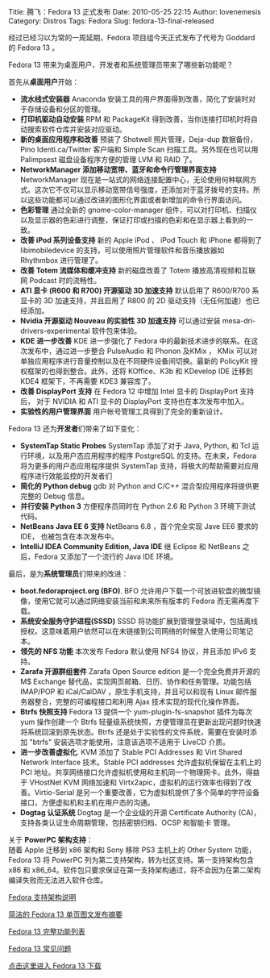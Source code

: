 Title: 腾飞：Fedora 13 正式发布
Date: 2010-05-25 22:15
Author: lovenemesis
Category: Distros
Tags: Fedora
Slug: fedora-13-final-released

经过已经习以为常的一周延期，Fedora 项目组今天正式发布了代号为 Goddard 的
Fedora 13 。

Fedora 13 带来为桌面用户、开发者和系统管理员带来了哪些新功能呢？

首先从**桌面用户**开始：

-   **流水线式安装器** Anaconda
    安装工具的用户界面得到改善，简化了安装时对于存储设备和分区的管理。
-   **打印机驱动自动安装** RPM 和 PackageKit
    得到改善，当你连接打印机时将自动搜索软件仓库并安装对应驱动。
-   **新的桌面应用程序和改善** 预装了 Shotwell 照片管理，Deja-dup
    数据备份，Pino Identi.ca/Twitter 客户端和 Simple Scan
    扫描工具。另外现在也可以用 Palimpsest 磁盘设备程序方便的管理 LVM 和
    RAID 了。
-   **NetworkManager 添加移动宽带、蓝牙和命令行管理界面支持**
    NetworkManager
    现在是一站式的网络连接配置中心，无论使用何种联网方式。这次它不仅可以显示移动宽带信号强度，还添加对于蓝牙拨号的支持。所以这些功能都可以通过改进的图形化界面或者新增加的命令行界面访问。
-   **色彩管理** 通过全新的 gnome-color-manager
    组件，可以对打印机、扫描仪以及显示器的色彩进行调整，保证打印或扫描的色彩和在显示器上看到的一致。
-   **改善 iPod 系列设备支持** 新的 Apple iPod 、 iPod Touch 和 iPhone
    都得到了libimobiledevice 的支持，可以使用照片管理软件和音乐播放器如
    Rhythmbox 进行管理了。
-   **改善 Totem 流媒体和缓冲支持** 新的磁盘改善了 Totem
    播放高清视频和互联网 Podcast 时的流畅性。
-   **ATI 显卡 (R600 和 R700) 开源驱动 3D 加速支持** 默认启用了
    R600/R700 系显卡的 3D 加速支持，并且启用了 R800 的 2D
    驱动支持（无任何加速）也已经添加。
-   **Nvidia 开源驱动 Nouveau 的实验性 3D 加速支持** 可以通过安装
    mesa-dri-drivers-experimental 软件包来体验。
-   **KDE 进一步改善** KDE 进一步强化了 Fedora
    中的最新技术进步的联系。在这次发布中，通过进一步整合 PulseAudio 和
    Phonon 及KMix ， KMix
    可以对单独应用程序进行音量控制以及在不同硬件设备间切换。最新的
    PolicyKit 授权框架的也得到整合。此外，还将 KOffice、K3b 和 KDevelop
    IDE 迁移到 KDE4 框架下，不再需要 KDE3 兼容库了。
-   **改善 DisplayPort 支持** 在 Fedora 12 中增加 Intel 显卡的
    DisplayPort 支持后， 对于 NVIDIA 和 ATI 显卡的 DisplayPort
    支持也在本次发布中加入。
-   **实验性的用户管理界面** 用户帐号管理工具得到了完全的重新设计。

Fedora 13 还为**开发者**们带来了如下变化：

-   **SystemTap Static Probes** SystemTap 添加了对于 Java, Python, 和
    Tcl 运行环境，以及用户态应用程序的程序 PostgreSQL
    的支持。在未来，Fedora 将为更多的用户态应用程序提供 SystemTap
    支持，将极大的帮助需要对应用程序进行效能监控的开发者们
-   **简化的 Python debug** gdb 对 Python and C/C++
    混合型应用程序将提供更完整的 Debug 信息。
-   **并行安装 Python 3** 方便程序员同时在 Python 2.6 和 Python 3
    环境下测试代码。
-   **NetBeans Java EE 6 支持** NetBeans 6.8 ，首个完全实现 Jave EE6
    要求的 IDE， 也被包含在本次发布中。
-   **IntelliJ IDEA Community Edition, Java IDE** 继 Eclipse 和 NetBeans
    之后，Fedora 又添加了一个流行的 Java IDE 环境。

最后，是为**系统管理员**们带来的改进：

-   **boot.fedoraproject.org (BFO)**. BFO
    允许用户下载一个可放进软盘的微型镜像，使用它就可以通过网络安装当前和未来所有版本的
    Fedora 而无需再度下载。
-   **系统安全服务守护进程(SSSD)** SSSD
    将功能扩展到管理登录域中，包括离线授权。这意味着用户依然可以在未链接到公司网络的时候登入使用公司笔记本。
-   **领先的 NFS 功能** 本次发布 Fedora 默认使用 NFS4 协议，并且添加
    IPv6 支持。
-   **Zarafa 开源群组套件** Zarafa Open Source edition
    是一个完全免费并开源的 M$ Exchange
    替代品，实现网页邮箱、日历、协作和任务管理。功能包括 IMAP/POP 和
    iCal/CalDAV ，原生手机支持，并且可以和现有 Linux
    邮件服务器整合，完整的可编程接口和利用 Ajax
    技术实现的现代化操作界面。
-   **Btrfs 快照支持** Fedora 13 提供一个 yum-plugin-fs-snapshot
    插件为每次 yum 操作创建一个 Btrfs
    轻量级系统快照，方便管理员在更新出现问题时快速将系统回滚到原先状态。Btrfs
    还是处于实验性的文件系统，需要在安装时添加 "btrfs"
    安装选项才能使用，注意该选项不适用于 LiveCD 介质。
-   **进一步改善虚拟化**. KVM 添加了 Stable PCI Addresses 和 Virt Shared
    Network Interface 技术。Stable PCI addresses
    允许虚拟机保留在主机上的 PCI
    地址。共享网络接口允许虚拟机使用和主机同一个物理网卡。此外，得益于
    VHostNet KVM 网络加速和
    Virtx2apic，虚拟机的运行效率也得到了改善。Virtio-Serial
    是另一个重要改善，它为虚拟机提供了多个简单的字符设备接口，方便虚拟机和主机在用户态的沟通。
-   **Dogtag 认证系统** Dogtag 是一个企业级的开源 Certificate Authority
    (CA)，支持各类认证生命周期管理，包括密钥归档、OCSP 和智能卡 管理。

关于 **PowerPC 架构支持**：  
随着 Apple 迁移到 x86 架构和 Sony 移除 PS3 主机上的 Other System 功能，
Fedora 13 将 PowerPC 列为第二支持架构，转为社区支持。第一支持架构包含
x86 和
x86\_64。软件包只要求保证在第一支持架构通过，将不会因为在第二架构编译失败而无法进入软件仓库。

[Fedora 支持架构说明](https://fedoraproject.org/wiki/Architectures)

[简洁的 Fedora 13
单页图文发布摘要](http://fedoraproject.org/wiki/F13_one_page_release_notes)

[Fedora 13
完整功能列表](http://fedoraproject.org/wiki/Releases/13/FeatureList)

[Fedora 13 常见问题](https://fedoraproject.org/wiki/Common_F13_bugs)

[点击这里进入 Fedora 13 下载](http://get.fedoraproject.org/)
